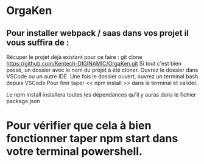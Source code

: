 # OrgaKen

## Pour installer webpack / saas dans vos projet il vous suffira de :

 Récuper le projet déjà existant pour ce faire : git clone https://github.com/Kentech-DIGINAMIC/OrgaKen.git
 Si tout c'est bien passé, un dossier avec le nom du projet à été cloner.
 Ouvrez le dossier dans VSCode ou un autre IDE. 
 Une fois le dossier ouvert, ouvrez un terminal bash depuis VSCode
 Pour finir taper <<  npm install  >> dans le terminal et valider. 

Le npm install installera toutes les dépendances qu'il y auras dans le fichier package.json

# Pour vérifier que cela à bien fonctionner taper npm start dans votre terminal powershell.
